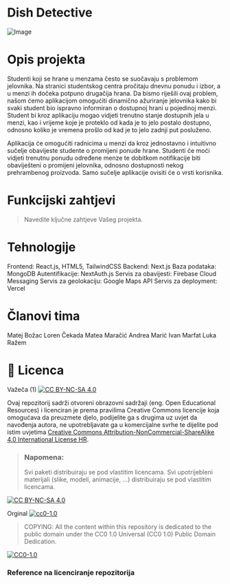 # Dish Detective
![Image](https://github.com/user-attachments/assets/5cd5345f-acd2-4bd5-ad14-4ffb477b7b6d)
# Opis projekta
Studenti koji se hrane u menzama često se suočavaju s problemom jelovnika. Na stranici studentskog
centra pročitaju dnevnu ponudu i izbor, a u menzi ih dočeka potpuno drugačija hrana. Da bismo riješili
ovaj problem, našom ćemo aplikacijom omogućiti dinamično ažuriranje jelovnika kako
bi svaki student bio ispravno informiran o dostupnoj hrani u pojedinoj menzi. Student bi kroz aplikaciju
mogao vidjeti trenutno stanje dostupnih jela u menzi, kao i vrijeme koje je proteklo od kada je to jelo
postalo dostupno, odnosno koliko je vremena prošlo od kad je to jelo zadnji put posluženo.

Aplikacija će omogućiti radnicima u menzi da kroz jednostavno i intuitivno sučelje obavijeste studente o
promijeni ponude hrane. Studenti će moći vidjeti trenutnu ponudu određene menze te dobitkom
notifikacije biti obaviješteni o promijeni jelovnika, odnosno dostupnosti nekog prehrambenog proizvoda.
Samo sučelje aplikacije ovisiti će o vrsti korisnika.

# Funkcijski zahtjevi
> Navedite ključne zahtjeve Vašeg projekta.


# Tehnologije
Frontend: React.js, HTML5, TailwindCSS
Backend: Next.js
Baza podataka: MongoDB
Autentifikacije: NextAuth.js
Servis za obavijesti: Firebase Cloud Messaging
Servis za geolokaciju: Google Maps API
Servis za deployment: Vercel
  
# Članovi tima
Matej Božac
Loren Čekada
Matea Maračić
Andrea Marić
Ivan Marfat
Luka Ražem

# 📝 Licenca
Važeča (1)
[![CC BY-NC-SA 4.0][cc-by-nc-sa-shield]][cc-by-nc-sa]

Ovaj repozitorij sadrži otvoreni obrazovni sadržaji (eng. Open Educational Resources)  i licenciran je prema pravilima Creative Commons licencije koja omogućava da preuzmete djelo, podijelite ga s drugima uz 
uvjet da navođenja autora, ne upotrebljavate ga u komercijalne svrhe te dijelite pod istim uvjetima [Creative Commons Attribution-NonCommercial-ShareAlike 4.0 International License HR][cc-by-nc-sa].
>
> ### Napomena:
>
> Svi paketi distribuiraju se pod vlastitim licencama.
> Svi upotrijebleni materijali  (slike, modeli, animacije, ...) distribuiraju se pod vlastitim licencama.

[![CC BY-NC-SA 4.0][cc-by-nc-sa-image]][cc-by-nc-sa]

[cc-by-nc-sa]: https://creativecommons.org/licenses/by-nc/4.0/deed.hr 
[cc-by-nc-sa-image]: https://licensebuttons.net/l/by-nc-sa/4.0/88x31.png
[cc-by-nc-sa-shield]: https://img.shields.io/badge/License-CC%20BY--NC--SA%204.0-lightgrey.svg

Orginal [![cc0-1.0][cc0-1.0-shield]][cc0-1.0]
>
>COPYING: All the content within this repository is dedicated to the public domain under the CC0 1.0 Universal (CC0 1.0) Public Domain Dedication.
>
[![CC0-1.0][cc0-1.0-image]][cc0-1.0]

[cc0-1.0]: https://creativecommons.org/licenses/by/1.0/deed.en
[cc0-1.0-image]: https://licensebuttons.net/l/by/1.0/88x31.png
[cc0-1.0-shield]: https://img.shields.io/badge/License-CC0--1.0-lightgrey.svg

### Reference na licenciranje repozitorija
